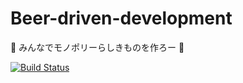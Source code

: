 # Beer-driven-development
:beers: みんなでモノポリーらしきものを作ろー :beer:

[![Build Status](http://jenkins.tasktoys.com/job/aosn/beer-driven-development/master/badge/icon)](http://jenkins.tasktoys.com/job/aosn/beer-driven-development/master)
